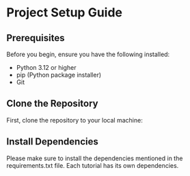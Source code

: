 # Project Setup Guide

## Prerequisites

Before you begin, ensure you have the following installed:

- Python 3.12 or higher
- pip (Python package installer)
- Git

## Clone the Repository

First, clone the repository to your local machine:

## Install Dependencies

Please make sure to install the dependencies mentioned in the requirements.txt file. Each tutorial has its own dependencies.
